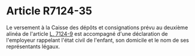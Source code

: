# Article R7124-35

  
Le versement à la Caisse des dépôts et consignations prévu au deuxième alinéa de l'article [L. 7124-9][1] est accompagné d'une déclaration de l'employeur rappelant l'état civil de l'enfant, son domicile et le nom de ses représentants légaux.

 [1]: /affichCodeArticle.do?cidTexte=LEGITEXT000006072050&idArticle=LEGIARTI000006904643&dateTexte=&categorieLien=cid
